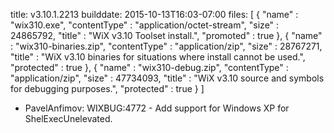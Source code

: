 title: v3.10.1.2213
builddate: 2015-10-13T16:03-07:00
files: [
  { "name" : "wix310.exe", "contentType" : "application/octet-stream", "size" : 24865792, "title" : "WiX v3.10 Toolset install.", "promoted" : true },
  { "name" : "wix310-binaries.zip", "contentType" : "application/zip", "size" : 28767271, "title" : "WiX v3.10 binaries for situations where install cannot be used.", "protected" : true },
  { "name" : "wix310-debug.zip", "contentType" : "application/zip", "size" : 47734093, "title" : "WiX v3.10 source and symbols for debugging purposes.", "protected" : true }
 ]

* PavelAnfimov: WIXBUG:4772 - Add support for Windows XP for ShelExecUnelevated.